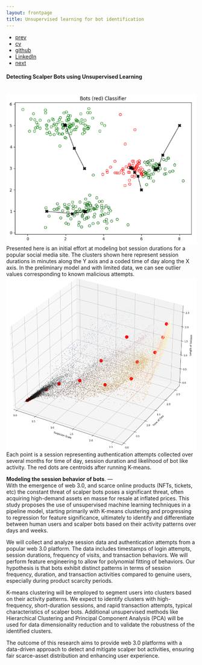 ```yaml
---
layout: frontpage
title: Unsupervised learning for bot identification
---
```



<div class="navbar">
  <div class="navbar-inner">
      <ul class="nav">
          <li><a href="relheg.html">prev</a></li>          
          <li><a href="{{ BASE_PATH }}/jshah-public.pdf">cv</a></li>
          <li><a href="https://github.com/javedmshah">github</a></li>
          <li><a href="https://linkedin.com/in/javedmaqboolshah">LinkedIn</a></li>
          <li><a href="emotion_agency.html">next</a></li>          
      </ul>
  </div>
</div>

#### Detecting Scalper Bots using Unsupervised Learning
<br>
<img src="bots.png" alt="K-Means clustering to identify bot patterns" width="800"/>
Presented here is an initial effort at modeling bot session durations for a popular social media site. The clusters shown here represent session durations in minutes along the Y axis and a coded time of day along the X axis. In the preliminary model and with limited data, we can see outlier values corresponding to known malicious attempts. <br>

<img src="suspicion.png" alt="K-Means clustering to identify bot patterns" width="800"/>
Each point is a session representing authentication attempts collected over several months for time of day, session duration and likelihood of bot like activity. The red dots are centroids after running K-means. <br>

**Modeling the session behavior of bots**. &mdash; <br>
With the emergence of web 3.0, and scarce online products (NFTs, tickets, etc)  the constant threat of scalper bots poses a significant threat, often acquiring high-demand assets en masse for resale at inflated prices. This study proposes the use of unsupervised machine learning techniques in a pipeline model, starting primarily with K-means clustering and progressing to regression for feature significance, ultimately to identify and differentiate between human users and scalper bots based on their activity patterns over days and weeks.

We will collect and analyze session data and authentication attempts from a popular web 3.0 platform. The data includes timestamps of login attempts, session durations, frequency of visits, and transaction behaviors. We will perform feature engineering to allow for polynomial fitting of behaviors. Our hypothesis is that bots exhibit distinct patterns in terms of session frequency, duration, and transaction activities compared to genuine users, especially during product scarcity periods.

K-means clustering will be employed to segment users into clusters based on their activity patterns. We expect to identify clusters with high-frequency, short-duration sessions, and rapid transaction attempts, typical characteristics of scalper bots. Additional unsupervised methods like Hierarchical Clustering and Principal Component Analysis (PCA) will be used for data dimensionality reduction and to validate the robustness of the identified clusters.

The outcome of this research aims to provide web 3.0 platforms with a data-driven approach to detect and mitigate scalper bot activities, ensuring fair scarce-asset distribution and enhancing user experience.
